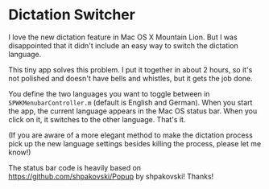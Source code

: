 # Dictation Switcher

I love the new dictation feature in Mac OS X Mountain Lion. But I was disappointed that it didn't include an easy way to switch the dictation language.

This tiny app solves this problem. I put it together in about 2 hours, so it's not polished and doesn't have bells and whistles, but it gets the job done.

You define the two languages you want to toggle between in `SPWKMenubarController.m` (default is English and German). When you start the app, the current language appears in the Mac OS status bar. When you click on it, it switches to the other language. That's it.

(If you are aware of a more elegant method to make the dictation process pick up the new language settings besides killing the process, please let me know!)

The status bar code is heavily based on https://github.com/shpakovski/Popup by shpakovski! Thanks!